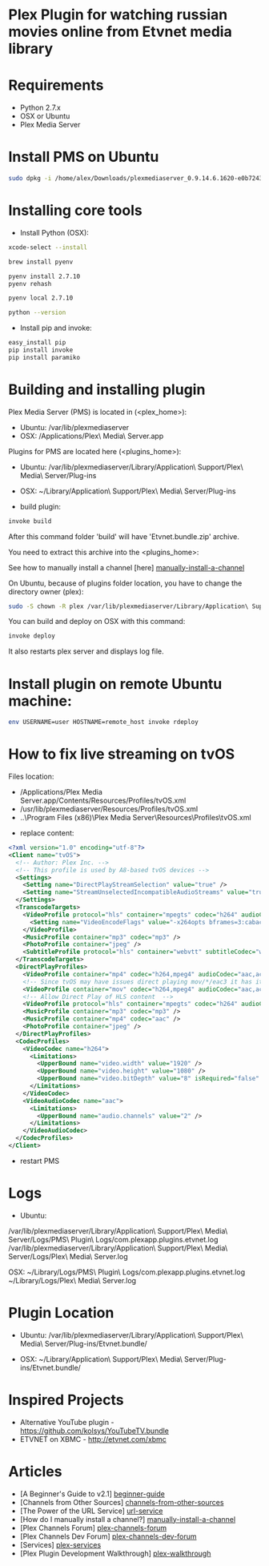 # Plex Plugin for watching russian movies online from Etvnet media library

# Requirements

- Python 2.7.x
- OSX or Ubuntu
- Plex Media Server

# Install PMS on Ubuntu

```bash
sudo dpkg -i /home/alex/Downloads/plexmediaserver_0.9.14.6.1620-e0b7243_amd64.deb
```

# Installing core tools

- Install Python (OSX):

```bash
xcode-select --install

brew install pyenv

pyenv install 2.7.10
pyenv rehash

pyenv local 2.7.10

python --version
```

- Install pip and invoke:

```bash
easy_install pip
pip install invoke
pip install paramiko
```

# Building and installing plugin

Plex Media Server (PMS) is located in (<plex_home>):

- Ubuntu: /var/lib/plexmediaserver
- OSX: /Applications/Plex\ Media\ Server.app

Plugins for PMS are located here (<plugins_home>):

- Ubuntu: /var/lib/plexmediaserver/Library/Application\ Support/Plex\ Media\ Server/Plug-ins
- OSX:  ~/Library/Application\ Support/Plex\ Media\ Server/Plug-ins

- build plugin:

```bash
invoke build
```

After this command folder 'build' will have 'Etvnet.bundle.zip' archive.

You need to extract this archive into the <plugins_home>:

See how to manually install a channel [here] [manually-install-a-channel]

On Ubuntu, because of plugins folder location, you have to change the directory owner (plex):

```bash
sudo -S chown -R plex /var/lib/plexmediaserver/Library/Application\ Support/Plex\ Media\ Server/Plug-ins/Etvnet.plugin
```

You can build and deploy on OSX with this command:

```bash
invoke deploy
```

It also restarts plex server and displays log file.

# Install plugin on remote Ubuntu machine:

```bash
env USERNAME=user HOSTNAME=remote_host invoke rdeploy
```

# How to fix live streaming on tvOS

Files location:

* /Applications/Plex Media Server.app/Contents/Resources/Profiles/tvOS.xml
* /usr/lib/plexmediaserver/Resources/Profiles/tvOS.xml
* ..\Program Files (x86)\Plex Media Server\Resources\Profiles\tvOS.xml

- replace content:

```xml
<?xml version="1.0" encoding="utf-8"?>
<Client name="tvOS">
  <!-- Author: Plex Inc. -->
  <!-- This profile is used by A8-based tvOS devices -->
  <Settings>
    <Setting name="DirectPlayStreamSelection" value="true" />
    <Setting name="StreamUnselectedIncompatibleAudioStreams" value="true" />
  </Settings>
  <TranscodeTargets>
    <VideoProfile protocol="hls" container="mpegts" codec="h264" audioCodec="aac,ac3,mp3" context="streaming">
      <Setting name="VideoEncodeFlags" value="-x264opts bframes=3:cabac=1" />
    </VideoProfile>
    <MusicProfile container="mp3" codec="mp3" />
    <PhotoProfile container="jpeg" />
    <SubtitleProfile protocol="hls" container="webvtt" subtitleCodec="webvtt"/>
  </TranscodeTargets>
  <DirectPlayProfiles>
    <VideoProfile container="mp4" codec="h264,mpeg4" audioCodec="aac,ac3,eac3" subtitleCodec="ttxt,tx3g,mov_text" />
    <!-- Since tvOS may have issues direct playing mov/*/eac3 it has its own profile  -->
    <VideoProfile container="mov" codec="h264,mpeg4" audioCodec="aac,ac3" subtitleCodec="ttxt,tx3g,mov_text" />
    <!-- Allow Direct Play of HLS content  -->
    <VideoProfile protocol="hls" container="mpegts" codec="h264" audioCodec="aac" />
    <MusicProfile container="mp3" codec="mp3" />
    <MusicProfile container="mp4" codec="aac" />
    <PhotoProfile container="jpeg" />
  </DirectPlayProfiles>
  <CodecProfiles>
    <VideoCodec name="h264">
      <Limitations>
        <UpperBound name="video.width" value="1920" />
        <UpperBound name="video.height" value="1080" />
        <UpperBound name="video.bitDepth" value="8" isRequired="false" />
      </Limitations>
    </VideoCodec>
    <VideoAudioCodec name="aac">
      <Limitations>
        <UpperBound name="audio.channels" value="2" />
      </Limitations>
    </VideoAudioCodec>
  </CodecProfiles>
</Client>
```

- restart PMS

<VideoProfile protocol="hls" container="mpegts" codec="h264" audioCodec="aac,mp3" context="streaming" />

# Logs

- Ubuntu:

/var/lib/plexmediaserver/Library/Application\ Support/Plex\ Media\ Server/Logs/PMS\ Plugin\ Logs/com.plexapp.plugins.etvnet.log
/var/lib/plexmediaserver/Library/Application\ Support/Plex\ Media\ Server/Logs/Plex\ Media\ Server.log

OSX:
~/Library/Logs/PMS\ Plugin\ Logs/com.plexapp.plugins.etvnet.log
~/Library/Logs/Plex\ Media\ Server.log

# Plugin Location

- Ubuntu:
/var/lib/plexmediaserver/Library/Application\ Support/Plex\ Media\ Server/Plug-ins/Etvnet.bundle/

- OSX:
~/Library/Application\ Support/Plex\ Media\ Server/Plug-ins/Etvnet.bundle/

# Inspired Projects

* Alternative YouTube plugin - https://github.com/kolsys/YouTubeTV.bundle
* ETVNET on XBMC - http://etvnet.com/xbmc

# Articles

* [A Beginner's Guide to v2.1] [beginner-guide]
* [Channels from Other Sources] [channels-from-other-sources]
* [The Power of the URL Service] [url-service]
* [How do I manually install a channel?] [manually-install-a-channel]
* [Plex Channels Forum] [plex-channels-forum]
* [Plex Channels Dev Forum] [plex-channels-dev-forum]
* [Services] [plex-services]
* [Plex Plugin Development Walkthrough] [plex-walkthrough]

[beginner-guide]: https://support.plex.tv/hc/en-us/articles/201169747
[channels-from-other-sources]: https://support.plex.tv/hc/en-us/articles/201375863-Channels-from-Other-Sources
[url-service]: https://support.plex.tv/hc/en-us/articles/201382123-The-Power-of-the-URL-Service
[manually-install-a-channel]: https://support.plex.tv/hc/en-us/articles/201187656-How-do-I-manually-install-a-channel-
[plex-channels-forum]: https://forums.plex.tv/categories/plex-channels
[plex-channels-dev-forum]: https://forums.plex.tv/categories/channel-development
[plex-services]: https://github.com/plexinc-plugins/Services.bundle
[plex-walkthrough]: https://forums.plex.tv/discussion/28084/plex-plugin-development-walkthrough

